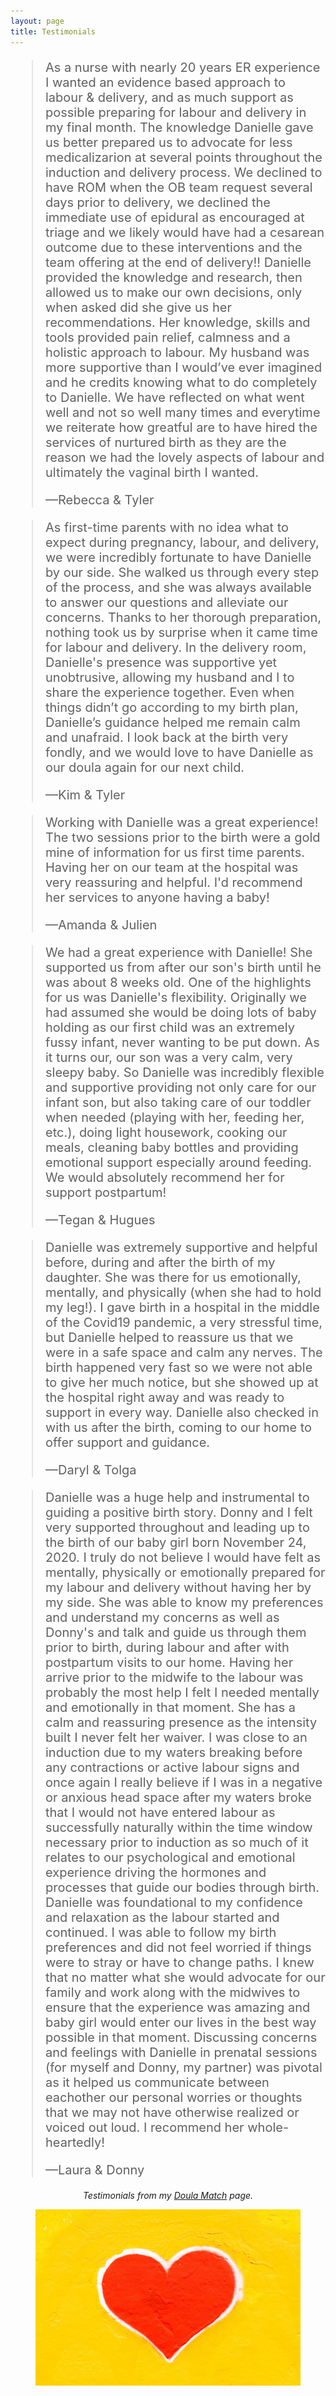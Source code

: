 ```yaml
---
layout: page
title: Testimonials
---
```

<style>

blockquote
{
  font-size: 20px;
}

  </style>
<blockquote cite="https://g.co/kgs/m6QC8BU">
  <p>As a nurse with nearly 20 years ER experience I wanted an evidence based approach to labour & delivery, and as much support as possible preparing for labour and delivery in my final month. The knowledge Danielle gave us better prepared us to advocate for less medicalizarion at several points throughout the induction and delivery process. We declined to have ROM when the OB team request several days prior to delivery, we declined the immediate use of epidural as encouraged at triage and we likely would have had a cesarean outcome due to these interventions and the team offering at the end of delivery!! Danielle provided the knowledge and research, then allowed us to make our own decisions, only when asked did she give us her recommendations. Her knowledge, skills and tools provided pain relief, calmness and  a holistic approach to labour. My husband was more supportive than I would’ve ever imagined and he credits knowing what to do completely to Danielle. We have reflected on what went well and not so well many times and everytime we reiterate how greatful are to have hired the services of nurtured birth as they are the reason we had the lovely aspects of labour and ultimately the vaginal birth I wanted.</p>
  <footer>—Rebecca & Tyler</footer>
</blockquote>


<blockquote cite="https://g.co/kgs/ysqZjvw">
  <p>As first-time parents with no idea what to expect during pregnancy, labour, and delivery, we were incredibly fortunate to have Danielle by our side. She walked us through every step of the process, and she was always available to answer our questions and alleviate our concerns. Thanks to her thorough preparation, nothing took us by surprise when it came time for labour and delivery. In the delivery room, Danielle's presence was supportive yet unobtrusive, allowing my husband and I to share the experience together. Even when things didn’t go according to my birth plan, Danielle’s guidance helped me remain calm and unafraid. I look back at the birth very fondly, and we would love to have Danielle as our doula again for our next child.</p>
  <footer>—Kim & Tyler</footer>
</blockquote>

<blockquote>
  <p>Working with Danielle was a great experience! The two sessions prior to the birth were a gold mine of information for us first time parents. Having her on our team at the hospital was very reassuring and helpful. I'd recommend her services to anyone having a baby!</p>
  <footer>—Amanda & Julien</footer>
</blockquote>

<blockquote cite="https://doulamatch.net/testimonial/detail/88761">
  <p>We had a great experience with Danielle! She supported us from after our son's birth until he was about 8 weeks old. One of the highlights for us was Danielle's flexibility. Originally we had assumed she would be doing lots of baby holding as our first child was an extremely fussy infant, never wanting to be put down. As it turns our, our son was a very calm, very sleepy baby. So Danielle was incredibly flexible and supportive providing not only care for our infant son, but also taking care of our toddler when needed (playing with her, feeding her, etc.), doing light housework, cooking our meals, cleaning baby bottles and providing emotional support especially around feeding. We would absolutely recommend her for support postpartum!</p>
  <footer>—Tegan & Hugues</footer>
</blockquote>

<blockquote cite="https://doulamatch.net/testimonial/detail/72342">
  <p>Danielle was extremely supportive and helpful before, during and after the birth of my daughter. She was there for us emotionally, mentally, and physically (when she had to hold my leg!). I gave birth in a hospital in the middle of the Covid19 pandemic, a very stressful time, but Danielle helped to reassure us that we were in a safe space and calm any nerves. The birth happened very fast so we were not able to give her much notice, but she showed up at the hospital right away and was ready to support in every way. Danielle also checked in with us after the birth, coming to our home to offer support and guidance.</p>
  <footer>—Daryl & Tolga</footer>
</blockquote>

<blockquote cite="https://doulamatch.net/testimonial/detail/64975">
  <p>Danielle was  a huge help and instrumental to guiding a positive birth story. Donny and I felt very supported throughout and leading up to the birth of our baby girl born November 24, 2020. I truly do not believe I would have felt as mentally, physically or emotionally prepared for my labour and delivery without having her by my side. She was able to know my preferences and understand my concerns as well as Donny's and talk and guide us through them prior to birth, during labour and after with postpartum visits to our home. Having her arrive prior to the midwife to the labour was probably the most help I felt I needed mentally and emotionally in that moment. She has a calm and  reassuring presence as the intensity built I never felt her waiver. I was close to an induction due to my waters breaking before any contractions or active labour signs and once again I really believe if I was in a negative or anxious head space after my waters broke that I would not have entered labour as successfully naturally within the time window necessary prior to induction as so much of it relates to our psychological and emotional experience driving the hormones and processes that guide our bodies through birth. Danielle was foundational to my confidence and relaxation as the labour started and continued. I was able to follow my birth preferences and did not feel worried if things were to stray or have to change paths. I knew that no matter what she would advocate for our family and work along with the midwives to ensure that the experience was amazing and baby girl would enter  our lives in the best way possible in that moment. Discussing concerns and feelings with Danielle in prenatal sessions (for myself and Donny, my partner) was pivotal as it helped us communicate between eachother our personal worries or thoughts that we may not have otherwise realized or voiced out loud. I recommend her whole-heartedly!</p>
  <footer>—Laura & Donny</footer>
</blockquote>

<p align="center"><i>Testimonials from my <a href="https://doulamatch.net/profile/26409/danielle-mceachern" target="_blank">Doula Match</a> page.</i></p>

<figure>
  <img src="assets/images/unsplash-testimonials.jpg" />
</figure>
